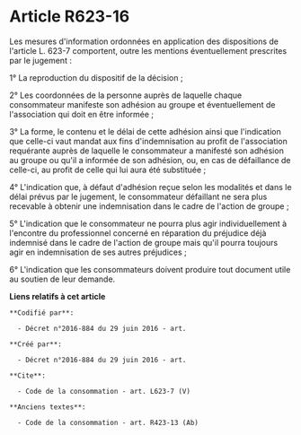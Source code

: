 # Article R623-16

Les mesures d'information ordonnées en application des dispositions de l'article L. 623-7 comportent, outre les mentions
éventuellement prescrites par le jugement : 

1° La reproduction du dispositif de la décision ; 

2° Les coordonnées de la personne auprès de laquelle chaque consommateur manifeste son adhésion au groupe et éventuellement
de l'association qui doit en être informée ; 

3° La forme, le contenu et le délai de cette adhésion ainsi que l'indication que celle-ci vaut mandat aux fins
d'indemnisation au profit de l'association requérante auprès de laquelle le consommateur a manifesté son adhésion au groupe
ou qu'il a informée de son adhésion, ou, en cas de défaillance de celle-ci, au profit de celle qui lui aura été substituée ; 

4° L'indication que, à défaut d'adhésion reçue selon les modalités et dans le délai prévus par le jugement, le consommateur
défaillant ne sera plus recevable à obtenir une indemnisation dans le cadre de l'action de groupe ; 

5° L'indication que le consommateur ne pourra plus agir individuellement à l'encontre du professionnel concerné en réparation
du préjudice déjà indemnisé dans le cadre de l'action de groupe mais qu'il pourra toujours agir en indemnisation de ses
autres préjudices ; 

6° L'indication que les consommateurs doivent produire tout document utile au soutien de leur demande.

**Liens relatifs à cet article**

	**Codifié par**:

	  - Décret n°2016-884 du 29 juin 2016 - art.

	**Créé par**:

	  - Décret n°2016-884 du 29 juin 2016 - art.

	**Cite**:

	  - Code de la consommation - art. L623-7 (V)

	**Anciens textes**:

	  - Code de la consommation - art. R423-13 (Ab)
